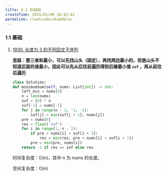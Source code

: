 ```yaml
---
title: 8.1 前缀和
createTime: 2025/01/09 16:42:42
permalink: /leetcode/vkab0bra/
---
```


### 1.1 基础

1. [1930. 长度为 3 的不同回文子序列](https://leetcode.cn/problems/unique-length-3-palindromic-subsequences/description/)

    **思路：要三者和最小，可以先找山头（固定），再找两边最小的，但是山头不知道后面的谁最小，因此可以先从后往前遍历得到后缀最小值 `suf` ，再从前往后遍历**

    ```py
    class Solution:
    def minimumSum(self, nums: List[int]) -> int:
        left_min = nums[0]
        n = len(nums)
        suf = [0] * n
        suf[-1] = nums[-1]
        for j in range(n - 2, -1, -1):
            suf[j] = min(suf[j + 1], nums[j])
        pre = nums[0]
        res = float('inf')
        for i in range(1, n - 1):
            if pre < nums[i] > suf[i + 1]:
                res = min(res, pre + nums[i] + suf[i + 1])
            pre = min(pre, nums[i])
        return -1 if res == inf else res
    ```
    
    时间复杂度：O(n)，其中 n 为 nums 的长度。

    空间复杂度：O(n)